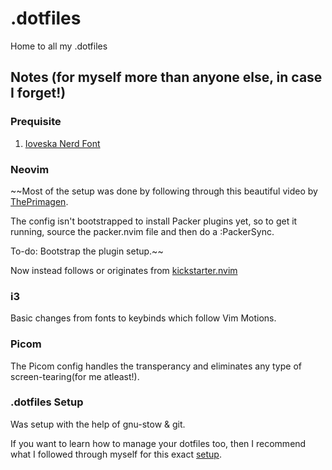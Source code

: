 # .dotfiles
Home to all my .dotfiles

## Notes (for myself more than anyone else, in case I forget!)

### Prequisite
1. [Ioveska Nerd Font](https://github.com/ryanoasis/nerd-fonts/releases/download/v3.0.2/IosevkaTerm.zip)

### Neovim 
~~Most of the setup was done by following through this beautiful video by [ThePrimagen](https://www.youtube.com/watch?v=w7i4amO_zaE).

The config isn't bootstrapped to install Packer plugins yet, so to get it running, source the packer.nvim file and then do a :PackerSync.

To-do: Bootstrap the plugin setup.~~

Now instead follows or originates from [kickstarter.nvim](https://github.com/nvim-lua/kickstart.nvim)

### i3
Basic changes from fonts to keybinds which follow Vim Motions.

### Picom 
The Picom config handles the transperancy and eliminates any type of screen-tearing(for me atleast!).

### .dotfiles Setup
Was setup with the help of gnu-stow & git.

If you want to learn how to manage your dotfiles too, then I recommend what I followed through myself for this exact [setup](https://www.youtube.com/watch?v=CxAT1u8G7is).



